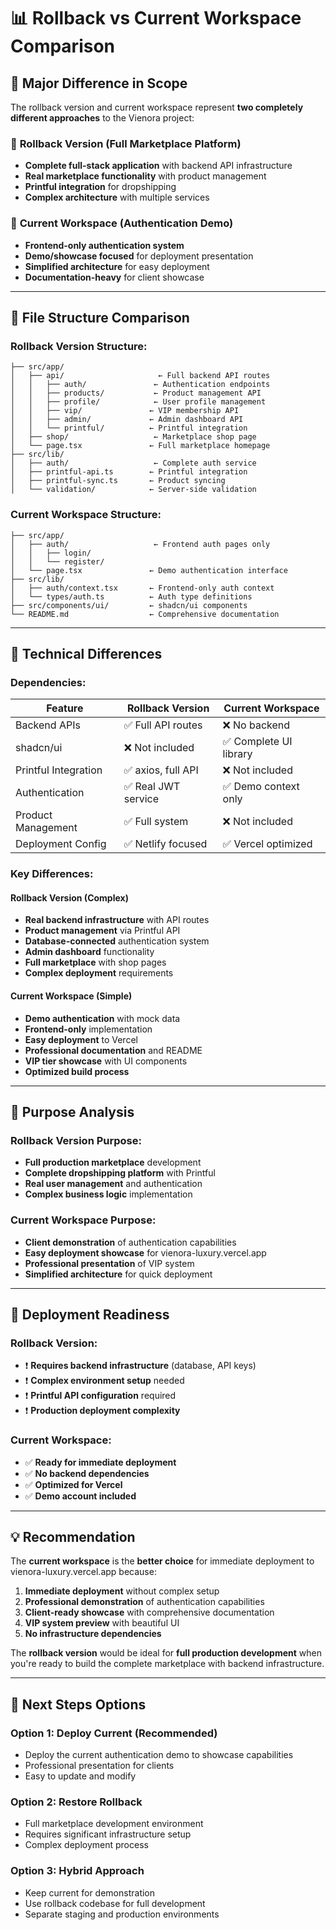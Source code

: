 # 📊 Rollback vs Current Workspace Comparison

## 🎯 **Major Difference in Scope**

The rollback version and current workspace represent **two completely different approaches** to the Vienora project:

### 🔄 **Rollback Version (Full Marketplace Platform)**
- **Complete full-stack application** with backend API infrastructure
- **Real marketplace functionality** with product management
- **Printful integration** for dropshipping
- **Complex architecture** with multiple services

### 🔐 **Current Workspace (Authentication Demo)**
- **Frontend-only authentication system**
- **Demo/showcase focused** for deployment presentation
- **Simplified architecture** for easy deployment
- **Documentation-heavy** for client showcase

---

## 📁 **File Structure Comparison**

### Rollback Version Structure:
```
├── src/app/
│   ├── api/                     ← Full backend API routes
│   │   ├── auth/               ← Authentication endpoints
│   │   ├── products/           ← Product management API
│   │   ├── profile/            ← User profile management
│   │   ├── vip/               ← VIP membership API
│   │   ├── admin/             ← Admin dashboard API
│   │   └── printful/          ← Printful integration
│   ├── shop/                   ← Marketplace shop page
│   └── page.tsx               ← Full marketplace homepage
├── src/lib/
│   ├── auth/                   ← Complete auth service
│   ├── printful-api.ts        ← Printful integration
│   ├── printful-sync.ts       ← Product syncing
│   └── validation/            ← Server-side validation
```

### Current Workspace Structure:
```
├── src/app/
│   ├── auth/                   ← Frontend auth pages only
│   │   ├── login/
│   │   └── register/
│   └── page.tsx               ← Demo authentication interface
├── src/lib/
│   ├── auth/context.tsx       ← Frontend-only auth context
│   └── types/auth.ts          ← Auth type definitions
├── src/components/ui/         ← shadcn/ui components
└── README.md                  ← Comprehensive documentation
```

---

## 🔧 **Technical Differences**

### Dependencies:
| Feature | Rollback Version | Current Workspace |
|---------|------------------|-------------------|
| Backend APIs | ✅ Full API routes | ❌ No backend |
| shadcn/ui | ❌ Not included | ✅ Complete UI library |
| Printful Integration | ✅ axios, full API | ❌ Not included |
| Authentication | ✅ Real JWT service | ✅ Demo context only |
| Product Management | ✅ Full system | ❌ Not included |
| Deployment Config | ✅ Netlify focused | ✅ Vercel optimized |

### Key Differences:

#### **Rollback Version (Complex)**
- **Real backend infrastructure** with API routes
- **Product management** via Printful API
- **Database-connected** authentication system
- **Admin dashboard** functionality
- **Full marketplace** with shop pages
- **Complex deployment** requirements

#### **Current Workspace (Simple)**
- **Demo authentication** with mock data
- **Frontend-only** implementation
- **Easy deployment** to Vercel
- **Professional documentation** and README
- **VIP tier showcase** with UI components
- **Optimized build process**

---

## 🎯 **Purpose Analysis**

### Rollback Version Purpose:
- **Full production marketplace** development
- **Complete dropshipping platform** with Printful
- **Real user management** and authentication
- **Complex business logic** implementation

### Current Workspace Purpose:
- **Client demonstration** of authentication capabilities
- **Easy deployment showcase** for vienora-luxury.vercel.app
- **Professional presentation** of VIP system
- **Simplified architecture** for quick deployment

---

## 🚀 **Deployment Readiness**

### Rollback Version:
- ❗ **Requires backend infrastructure** (database, API keys)
- ❗ **Complex environment setup** needed
- ❗ **Printful API configuration** required
- ❗ **Production deployment complexity**

### Current Workspace:
- ✅ **Ready for immediate deployment**
- ✅ **No backend dependencies**
- ✅ **Optimized for Vercel**
- ✅ **Demo account included**

---

## 💡 **Recommendation**

The **current workspace** is the **better choice** for immediate deployment to vienora-luxury.vercel.app because:

1. **Immediate deployment** without complex setup
2. **Professional demonstration** of authentication capabilities
3. **Client-ready showcase** with comprehensive documentation
4. **VIP system preview** with beautiful UI
5. **No infrastructure dependencies**

The **rollback version** would be ideal for **full production development** when you're ready to build the complete marketplace with backend infrastructure.

---

## 🔄 **Next Steps Options**

### Option 1: Deploy Current (Recommended)
- Deploy the current authentication demo to showcase capabilities
- Professional presentation for clients
- Easy to update and modify

### Option 2: Restore Rollback
- Full marketplace development environment
- Requires significant infrastructure setup
- Complex deployment process

### Option 3: Hybrid Approach
- Keep current for demonstration
- Use rollback codebase for full development
- Separate staging and production environments
